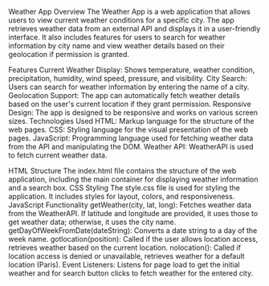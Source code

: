 Weather App
Overview
The Weather App is a web application that allows users to view current weather conditions for a specific city. The app retrieves weather data from an external API and displays it in a user-friendly interface. It also includes features for users to search for weather information by city name and view weather details based on their geolocation if permission is granted.

Features
Current Weather Display: Shows temperature, weather condition, precipitation, humidity, wind speed, pressure, and visibility.
City Search: Users can search for weather information by entering the name of a city.
Geolocation Support: The app can automatically fetch weather details based on the user's current location if they grant permission.
Responsive Design: The app is designed to be responsive and works on various screen sizes.
Technologies Used
HTML: Markup language for the structure of the web pages.
CSS: Styling language for the visual presentation of the web pages.
JavaScript: Programming language used for fetching weather data from the API and manipulating the DOM.
Weather API: WeatherAPI is used to fetch current weather data.

HTML Structure
The index.html file contains the structure of the web application, including the main container for displaying weather information and a search box.
CSS Styling
The style.css file is used for styling the application. It includes styles for layout, colors, and responsiveness.
JavaScript Functionality
getWeather(city, lat, long): Fetches weather data from the WeatherAPI. If latitude and longitude are provided, it uses those to get weather data; otherwise, it uses the city name.
getDayOfWeekFromDate(dateString): Converts a date string to a day of the week name.
gotlocation(position): Called if the user allows location access, retrieves weather based on the current location.
nolocation(): Called if location access is denied or unavailable, retrieves weather for a default location (Paris).
Event Listeners: Listens for page load to get the initial weather and for search button clicks to fetch weather for the entered city.